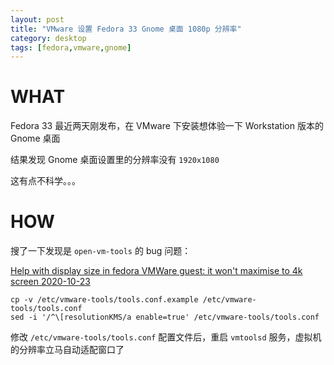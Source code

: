 ```yaml
---
layout: post
title: "VMware 设置 Fedora 33 Gnome 桌面 1080p 分辨率"
category: desktop
tags: [fedora,vmware,gnome]
---
```


# WHAT

Fedora 33 最近两天刚发布，在 VMware 下安装想体验一下 Workstation 版本的 Gnome 桌面

结果发现 Gnome 桌面设置里的分辨率没有 `1920x1080`

这有点不科学。。。

# HOW

搜了一下发现是 `open-vm-tools` 的 bug 问题：

[Help with display size in fedora VMWare guest: it won't maximise to 4k screen 2020-10-23](https://www.reddit.com/r/Fedora/comments/jg9k5g/help_with_display_size_in_fedora_vmware_guest_it/)

    cp -v /etc/vmware-tools/tools.conf.example /etc/vmware-tools/tools.conf
    sed -i '/^\[resolutionKMS/a enable=true' /etc/vmware-tools/tools.conf

修改 `/etc/vmware-tools/tools.conf` 配置文件后，重启 `vmtoolsd` 服务，虚拟机的分辨率立马自动适配窗口了







